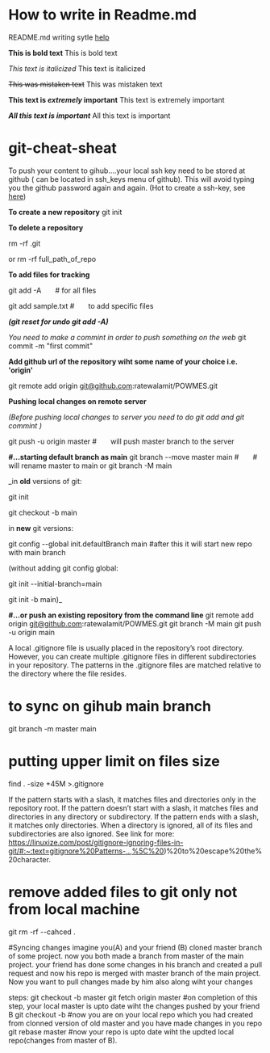 # How to write in Readme.md

README.md writing sytle [help](https://docs.github.com/en/get-started/writing-on-github/getting-started-with-writing-and-formatting-on-github/basic-writing-and-formatting-syntax#section-links)

**This is bold text**	This is bold text

*This text is italicized*	This text is italicized

~~This was mistaken text~~	This was mistaken text

**This text is _extremely_ important**	This text is extremely important

***All this text is important***	All this text is important


# git-cheat-sheat

To push your content to gihub....your local ssh key need to be stored at github ( can be located in ssh_keys menu of github). This will avoid typing you the github password again and again.
(Hot to create a ssh-key, see [here](https://gist.github.com/surhudm/4b04da1682a15ded4c7a1a3da0514955))


**To create a new repository** 
git init   

**To delete a repository**

rm -rf .git

or rm -rf full_path_of_repo

**To add files for tracking**

git add -A      &nbsp; &nbsp; &nbsp;  \#  for all files

git add sample.txt   \#  &nbsp; &nbsp; &nbsp;  to add specific files

***(git reset for undo git add -A)***

*You need to make a commint in order to push something on the web*
git commit -m "first commit"

**Add github url of the repository wiht some name of your choice i.e. 'origin'**

git remote add origin git@github.com:ratewalamit/POWMES.git

**Pushing local changes on remote server**

*(Before pushing local changes to server you need to do git add and git commint )*

git push -u origin master     \#  &nbsp; &nbsp; &nbsp; will push master branch to the server


**#...starting default branch as main**
git branch --move master main   \#  &nbsp; &nbsp; &nbsp;  \# will rename master to main
or 
git branch -M main 

_in **old** versions of git:

git init

git checkout -b main

in **new** git versions: 

git config --global init.defaultBranch main        \#after this it will start new repo with main branch

(without adding git config global:

git init --initial-branch=main

git init -b main)_ 



**#…or push an existing repository from the command line**
git remote add origin git@github.com:ratewalamit/POWMES.git
git branch -M main
git push -u origin main

A local .gitignore file is usually placed in the repository’s root directory. However, you can create multiple .gitignore files in different subdirectories in your repository. The patterns in the .gitignore files are matched relative to the directory where the file resides.

# to sync on gihub main branch
git branch -m master main 








# putting upper limit on files size
find . -size +45M >.gitignore

If the pattern starts with a slash, it matches files and directories only in the repository root.
If the pattern doesn’t start with a slash, it matches files and directories in any directory or subdirectory.
If the pattern ends with a slash, it matches only directories. When a directory is ignored, all of its files and subdirectories are also ignored.
See link for more:
https://linuxize.com/post/gitignore-ignoring-files-in-git/#:~:text=gitignore%20Patterns-,.,%5C%20)%20to%20escape%20the%20character.

# remove added files to git only not from local machine
git rm -rf --cahced .

#Syncing changes
imagine you(A) and your friend (B) cloned master branch of some project. 
now you both made a branch from master of the main project. 
your friend has done some changes in his branch and created a pull request and now his repo is merged with master branch of the main project.
Now you want to pull changes made by him also along wiht your changes

steps:
git checkout -b master
git fetch origin master    #on completion of this step, your local  master is upto date wiht the changes pushed by your friend B
git checkout -b <your branch>   #now you are on your local repo which you had created from clonned version of old master and you have made changes in you repo
git rebase master   #now your repo is upto date wiht the updted local repo(changes from master of B).

